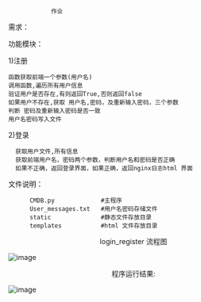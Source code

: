                 作业

需求：
     
功能模块：

1)注册

    函数获取前端一个参数(用户名)
	调用函数,遍历所有用户信息
	验证用户是否存在,有则返回True,否则返回false
	如果用户不存在,获取 用户名,密码，及重新输入密码，三个参数
	判断 密码及重新输入密码是否一致
	用户名密码写入文件
	
2)登录

      获取用户文件,所有信息
	  获取前端用户名，密码两个参数，判断用户名和密码是否正确
	  如果不正确，返回登录界面，如果正确，返回nginx日志html 界面
      
	
文件说明：
          
		  CMDB.py             #主程序
		  User_messages.txt   #用户名密码存储文件
		  static              #静态文件存放目录
		  templates           #html 文件存放目录

<center>login_register 流程图</center >     
                                          
![image](https://github.com/1032231418/python/blob/master/day4/liuchengtu.png)

<center>程序运行结果: </center >

![image](https://github.com/1032231418/python/blob/master/day4/yanshi.gif)

